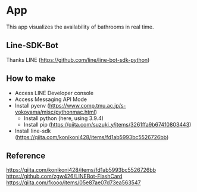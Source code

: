 # App
This app visualizes the availability of bathrooms in real time.

## Line-SDK-Bot
Thanks LINE (https://github.com/line/line-bot-sdk-python)

## How to make
- Access LINE Developer console
- Access Messaging API Mode
- Install pyenv (https://www.comp.tmu.ac.jp/s-yokoyama/misc/pythonmac.html)
  - Install python (here, using 3.9.4)
  - Install pip (https://qiita.com/suzuki_y/items/3261ffa9b67410803443)
- Install line-sdk (https://qiita.com/konikoni428/items/fd1ab5993bc5526726bb)

## Reference
https://qiita.com/konikoni428/items/fd1ab5993bc5526726bb
https://github.com/zgw426/LINEBot-FlashCard
https://qiita.com/fkooo/items/05e87ae07d73ea563547
